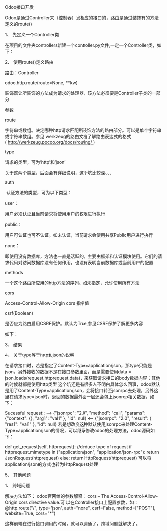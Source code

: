 Odoo接口开发

Odoo是通过Controller来（控制器）发相应的接口的，路由是通过装饰有的方法定义的route()

1、 先定义一个Controller类

在项目的文件夹controllers新建一个controller.py文件,一定一个Controller类，如下：

2、 使用route()定义路由

路由：Controller

odoo.http.route(route=None, **kw)

装饰器让所装饰的方法成为请求的处理器。该方法必须要是Controller子类的一部分

参数

route 

字符串或数组。决定哪种http请求匹配所装饰方法的路由部分。可以是单个字符串或字符串数组。参见 werkzeug的路由文档了解路由表达式的格式( http://werkzeug.pocoo.org/docs/routing/ )

type 

请求的类型，可为‘http’和‘json’

关于这两个类型，后面会有详细说明，这个坑比较深、、、

auth

 认证方法的类型，可为以下类型：
 
  user：
  
  用户必须认证且当前请求将使用用户的权限进行执行
  
  public：
  
  用户可认证也可不认证。如未认证，当前请求会使用共享Public用户进行执行
  
  none：
  
  即使用没有数据库，方法也一直是活跃的。主要由框架和认证模块使用。它们的请求代码对访问数据库没有任何作用，也没有表明当前数据库或当前用户的配置
  
methods

一个这个路由所应用的http方法的序列。如未指定，允许使用所有方法

cors

Access-Control-Allow-Origin cors 指令值

csrf(Boolean)

是否应为路由启用CSRF保护。默认为True,参见CSRF保护了解更多内容

如下：

3、 结果

4、 关于type等于http和json的说明

在请求接口时，若是指定了Content-Type=application/json，那type只能是json，另外接收的数据不是在接口参数里面，而是需要使用data = json.loads(request.httprequest.data)，来获取请求接口的body数据内容；其他的时候就都是使用http类型
这个坑还是有很多人不明白具体怎么回事，odoo默认是用了Content-Type=application/json，会将接口转至jsonrpc去处理，另外这里在请求type=json时，返回的数据最外面一层还会包上jsonrcp相关数据，如下：

Sucessful request::
  --> {"jsonrpc": "2.0",
       "method": "call",
       "params": {"context": {},
                  "arg1": "val1" },
       "id": null}
  <-- {"jsonrpc": "2.0",
       "result": { "res1": "val1" },
       "id": null}
若是想改变这种默认使用jsonrpc来处理Content-Type=application/json的情况，可以继承修改odoo的处理方法，odoo源码如下：

def get_request(self, httprequest):
//deduce type of request
    if httprequest.mimetype in ("application/json", "application/json-rpc"):
      return JsonRequest(httprequest)
    else:
      return HttpRequest(httprequest)
可以将application/json的方式也转为HttpRequest处理

5、 其他问题

1、 跨域问题

解决方法如下：
odoo官网给的参数解释： cors – The Access-Control-Allow-Origin cors directive value.可	  以在Controller接口上配置参数，如：@http.route("/", type='json', auth="none", csrf=False, method=["POST"], website=True, cors="*")

这样前端在进行接口调用的时候，就可以调通了，跨域问题就解决了。
